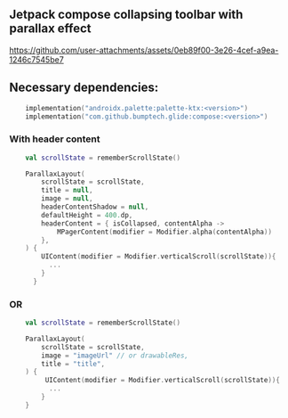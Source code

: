 ## Jetpack compose collapsing toolbar with parallax effect


https://github.com/user-attachments/assets/0eb89f00-3e26-4cef-a9ea-1246c7545be7


## Necessary dependencies:

```kotlin
    implementation("androidx.palette:palette-ktx:<version>")
    implementation("com.github.bumptech.glide:compose:<version>")
```

### With header content

```kotlin
    val scrollState = rememberScrollState()

    ParallaxLayout(
        scrollState = scrollState,
        title = null,
        image = null,
        headerContentShadow = null,
        defaultHeight = 400.dp,
        headerContent = { isCollapsed, contentAlpha ->
            MPagerContent(modifier = Modifier.alpha(contentAlpha))
        },
    ) {
        UIContent(modifier = Modifier.verticalScroll(scrollState)){
          ...
        }
      }
```

### OR

```kotlin
    val scrollState = rememberScrollState()

    ParallaxLayout(
        scrollState = scrollState,
        image = "imageUrl" // or drawableRes,
        title = "title",
    ) {
         UIContent(modifier = Modifier.verticalScroll(scrollState)){
          ...
        }
    }
```



